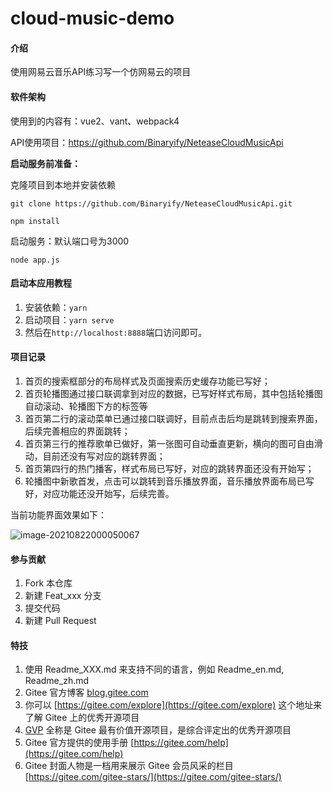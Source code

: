 # cloud-music-demo

#### 介绍
使用网易云音乐API练习写一个仿网易云的项目

#### 软件架构
使用到的内容有：vue2、vant、webpack4

API使用项目：https://github.com/Binaryify/NeteaseCloudMusicApi

**启动服务前准备：**

克隆项目到本地并安装依赖

```shell
git clone https://github.com/Binaryify/NeteaseCloudMusicApi.git

npm install
```

启动服务：默认端口号为3000

```shell
node app.js
```




#### 启动本应用教程

1.  安装依赖：`yarn`
2.  启动项目：`yarn serve`
3.  然后在`http://localhost:8888`端口访问即可。



#### 项目记录

1.  首页的搜索框部分的布局样式及页面搜索历史缓存功能已写好；
2.  首页轮播图通过接口联调拿到对应的数据，已写好样式布局，其中包括轮播图自动滚动、轮播图下方的标签等
3.  首页第二行的滚动菜单已通过接口联调好，目前点击后均是跳转到搜索界面，后续完善相应的界面跳转；
4.  首页第三行的推荐歌单已做好，第一张图可自动垂直更新，横向的图可自由滑动，目前还没有写对应的跳转界面；
5.  首页第四行的热门播客，样式布局已写好，对应的跳转界面还没有开始写；
6.  轮播图中新歌首发，点击可以跳转到音乐播放界面，音乐播放界面布局已写好，对应功能还没开始写，后续完善。

当前功能界面效果如下：

![image-20210822000050067](src/assets/images/pic1.gif)

#### 参与贡献

1.  Fork 本仓库
2.  新建 Feat_xxx 分支
3.  提交代码
4.  新建 Pull Request


#### 特技

1.  使用 Readme\_XXX.md 来支持不同的语言，例如 Readme\_en.md, Readme\_zh.md
2.  Gitee 官方博客 [blog.gitee.com](https://blog.gitee.com)
3.  你可以 [https://gitee.com/explore](https://gitee.com/explore) 这个地址来了解 Gitee 上的优秀开源项目
4.  [GVP](https://gitee.com/gvp) 全称是 Gitee 最有价值开源项目，是综合评定出的优秀开源项目
5.  Gitee 官方提供的使用手册 [https://gitee.com/help](https://gitee.com/help)
6.  Gitee 封面人物是一档用来展示 Gitee 会员风采的栏目 [https://gitee.com/gitee-stars/](https://gitee.com/gitee-stars/)
